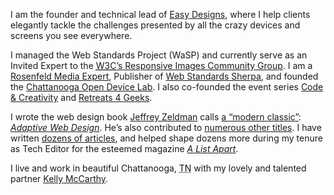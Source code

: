 I am the founder and technical lead of [Easy Designs](http://easy-designs.net), where I help clients elegantly tackle the challenges presented by all the crazy devices and screens you see everywhere.

I managed the Web Standards Project (WaSP) and currently serve as an Invited Expert to the [<abbr title="World Wide Web Consortium">W3C</abbr>’s Responsive Images Community Group](http://www.w3.org/community/respimg/). I am a [Rosenfeld Media Expert](http://rosenfeldmedia.com/experts/aaron-gustafson/), Publisher of [Web Standards Sherpa](http://webstandardssherpa.com), and founded the [Chattanooga Open Device Lab](http://chadevicelab.org). I also co-founded the event series [Code &amp; Creativity](http://codeandcreativity.com) and [Retreats 4 Geeks](http://retreats4geeks.com).

I wrote the web design book [Jeffrey Zeldman](http://zeldman.com) calls [a “modern classic”](http://alistapart.com/column/doctor-is-in): [<cite>Adaptive Web Design</cite>](http://adaptivewebdesign.info). He’s also contributed to [numerous other titles](#books). I have written [dozens of articles](#articles), and helped shape dozens more during my tenure as Tech Editor for the esteemed magazine [<cite>A List Apart</cite>](http://alistapart.com).

I live and work in beautiful Chattanooga, <abbr title="Tennessee">TN</abbr> with my lovely and talented partner [Kelly McCarthy](https://twitter.com/ShirleyTemper).